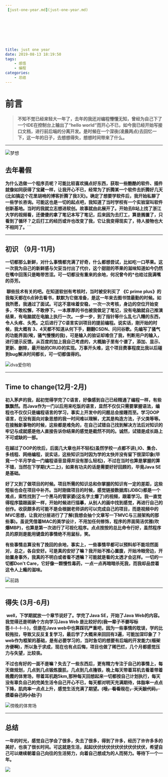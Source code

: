 ```yaml
---
 [just-one-year.md](just-one-year.md) 








title: just one year
date: 2019-08-13 18:19:50
tags:
	- 感悟
	- 编程
categories: 
	- 总结
---
```


# 前言

> ​	**不知不觉已经来轻大一年了，去年的我还对编程懵懂无知，曾经为自己下了一个IDE在控制台上输出了“hello world”而开心不已，如今我已经开始写接口文档，进行前后端的分离开发。是时候在一个深夜(凌晨两点)去回忆一下，这一年的日子，去想想得失，想想时间带来了什么。**
>
> 

---

![梦想](https://i.loli.net/2019/08/13/eZx8HOj4bs95of6.jpg)

## 去年暑假

​	**为什么选做一个程序员呢？可能比较喜欢搞点好东西，获取一些酷酷的软件、插件就像如同获得了宝藏一样，让我开心不已，经常为了折腾某一个软件去折腾好几天(比如搞这个花里胡哨的博客折腾了我3天)。确定了想要学软件后，我开始私聊了一些学长咨询。可能这也是一切的起点吧，我知道了当时学校有一个实验室叫软件创新基地。当时的我就立志想进软创。故事就由此展开了。**
​	**开始去B站上找了浙江大学的视频看，还傻傻的拿了笔记本写了笔记，后来因为去打工，算是搁置了，只看到了循环？之后打工的经历或许也改变了我，它让我变得现实了，待人接物也大不相同了。**```



---

##  初识  （9月-11月) 

​	**一切都那么新鲜，对什么事情都充满了好奇，什么都想尝试，比如吃一口苹果。这一次我为自己的新鲜感与欠妥当付出了代价，这个甜甜的苹果的滋味知道如今仍然在嘴中回荡只是略带苦涩。可一切都没有重来的余地，何况曾今的*也给过我满嘴的芬芳。**

​	**聊些技术有关的吧。在知道软创有考核时，当时被安利买了 《C prime plus》的我每天都在6点钟去看书，默默为它做准备，是这一年来去图书馆最勤的时候。如我所愿，我通过了面试。可这不意味着安稳，一次一次考核，身边的空位开始变多，不敢松懈，不敢停下。一本厚厚的书也被我做足了笔记，没有电脑就自己推演结果，有电脑就在电脑上执行一次。一步一步，到了指针等什么乱七八糟的东西，令人头疼、头秃。之后进行了C语言实训项目的提前编程。说实话，刚开始的时候，我大概有 3、4天都不知道从何下手，翻翻CSDN、问问谷歌。先编写了骚气的功能界面(唉，骚气慢慢的我)，可是输入的验证却难住了我，判断用户的输入，进行提示反馈。从百度的加上我自己考虑的，大概脑子里有个谱了，添加、显示、更新、删除，最开始的CRUD的实现。万事开头难，这个项目费事程度比我以后碰到bug解决时间都长，可一切都值得的。**

![dva爱你哟](https://i.loli.net/2019/08/13/8xzAhus1pDJ24rB.jpg)

---

##  Time to change(12月-2月)

​	**初入茅庐的我，起初觉得学完了C语言，好像感到自己已经精通了编程一样，有些飘飘然。而Java作为一门以后用来吃饭的语言，显然不仅仅只需要掌握语法，编程也不仅仅只是编程语言的学习，事实上开发中的问题总会接踵而至。学习OOP语言，在没有面向对象思想的我一时间难以理解，尤其是构造方法，子父类等等。在接触新事物的时候，这些都是难免的，在自己试错自己找到解决方法后对知识的牢记与成就感是他人直接告诉你结果的感觉是截然不同的。诚然，试错是成长路上不可或缺的一部。**

​	**在越过了OOP的坎后，后面几大章也并不轻松(虽然学校一点都不讲),IO、集合、多线程、网络编程，说实话，这些知识当时因为学的太快并没有留下很深印象(毕竟一个半月学会一门编程语音显得并没有那么轻松)，不过在当时也算是掌握的算不错，当然在下学期(大二上)，如果有功夫的话是需要好好回顾的，毕竟Java SE是基础。**

​		**好了又到了做项目的时候。项目所需的知识总和你掌握的知识有一定的差距，这些短板也会在项目中补齐。当时刚做项目的时候，感觉链接数据库(JDBC)都是一个难点，索性找到了一个黑马的管家婆(这名字土爆了)的视频，跟着学习。我一直觉得程序猿跟画家一样，开始时候进行描摹，从别人的画中找到感觉，再进行自己的创作。收获颇多的可能不是会根据老师讲的可以完成自己的项目，而是视频中的MVC思想，让我对分层进行了了解(我想会抽个文章写一下MVC与三层架构的那些事)。虽说凭借着MAC的美学设计，不用加任何修饰，程序的界面简洁优雅(吹爆MBP)，也算是第一次进行了可视化程序。点点按按的总比命令行好，虽然程序员的原则是能用键盘的事情绝不用鼠标，笑。**

​	**有些事情总算没有了挽回的余地，事实上，一些事情早都可以预料却不能坦然面对，总之，各自安好。可是真的安好了嘛？我开始不推心置腹，开始冷眼旁边，开始置身事外，我真的不明白或者看不透嘛？可能就是看的太透才会这样。一切的一切都Don't Care，它好像一颗慢性毒药，一点一点再暗暗杀死我，而我却品尝着这令人上瘾的滋味。**



![前路](https://i.loli.net/2019/08/13/SfIQpjAPlTytq96.jpg)



---



## 得失     (3月-6月)

​	**well，下学期就放一个章节说好了。学完了Java SE，开始了Java Web的内容。我觉得还是明确个方向学习Java Web 是比较好的(~~我一辈子不要写标签！！！！~~)，但是在Java web中也算踩坑严重吧，因为一些事情的耽误，学的比较拖拉，导致又反反复复学习，最后学了大概来来回回有3遍，可能加深印象了？web作为框架的基础，是有必要学习的，当时急切的想要有后端的开发能力(~~框架方便啊~~)，所以急于求成，现在也有点后悔，项目也做了稀巴烂，几个月都感觉压力与失望，比较丧。**

**不过也有好的一面不是嘛？失去了一些东西后，更有精力专注于自己的事情上，每天做规划，几点到几点锻炼腹肌，几点到几点撸铁，晚上每天带着耳机去看着带着晚霞的体育场，带着耳机跑5km,那种每天回想起来一切都按自己计划执行，每天没有辜负自己的完美生活令自己开心不已，每天都对明天充满期待，体脂率一点点下降，肌肉率一点点上升，感觉生活充满了期望。(~~哦，看看现在，天天敲代码，摸着自己的小肚子~~)**

![傍晚的体育场](https://s2.ax1x.com/2019/08/14/mihcad.png)

---

## 总结

**一年的时光，感觉自己学会了很多，失去了很多，得到了许多，经历了许许多多的美好，也丧了很长时间。可这就是生活，起起伏伏伏伏伏伏伏伏伏伏伏伏，希望自己可以继续朝着自己向往的生活努力，向着自己想成为的人而努力。等待下一个一年。**

![](https://i.loli.net/2019/08/13/5n49bWIwku1XctT.png)

